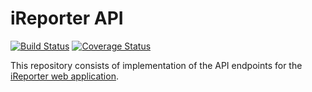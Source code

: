 # iReporter API

[![Build Status](https://travis-ci.org/khwilo/ireporter-API.svg?branch=develop)](https://travis-ci.org/khwilo/ireporter-API) [![Coverage Status](https://coveralls.io/repos/github/khwilo/ireporter-API/badge.svg?branch=develop)](https://coveralls.io/github/khwilo/ireporter-API?branch=develop)

This repository consists of implementation of the API endpoints for the [iReporter web application](https://khwilo.github.io/iReporter/UI/).  
